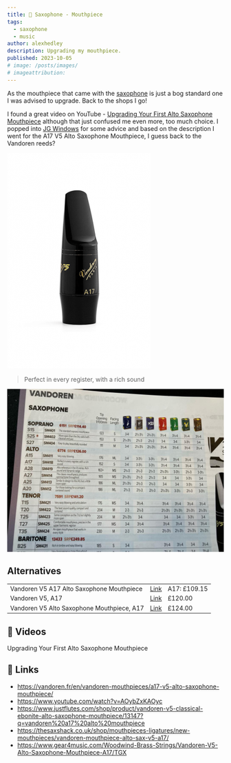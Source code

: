 ```yaml
---
title: 🎷 Saxophone - Mouthpiece
tags:
  - saxophone
  - music
author: alexhedley
description: Upgrading my mouthpiece.
published: 2023-10-05
# image: /posts/images/
# imageattribution:
---
```


<!-- 🎷 Saxophone - Mouthpiece -->

As the mouthpiece that came with the [saxophone](saxophone) is just a bog standard one I was advised to upgrade. Back to the shops I go!

I found a great video on YouTube - [Upgrading Your First Alto Saxophone Mouthpiece](https://www.youtube.com/watch?v=AOybZxKAOyc) although that just confused me even more, too much choice. I popped into [JG Windows](https://jgwindows.com/) for some advice and based on the description I went for the A17 V5 Alto Saxophone Mouthpiece, I guess back to the Vandoren reeds?

![A17 V5 ALTO SAXOPHONE MOUTHPIECE](images/saxophone/vandoren_a17_v5_alto_saxophone_mouthpiece.png "A17 V5 ALTO SAXOPHONE MOUTHPIECE")

> Perfect in every register, with a rich sound

![Vandoren Mouthpieces](images/saxophone/vandoren_mouthpieces.jpg "Vandoren Mouthpieces")

## Alternatives

| | | |
|-|-|-|
| Vandoren V5 A17 Alto Saxophone Mouthpiece | [Link](https://www.justflutes.com/shop/product/vandoren-v5-classical-ebonite-alto-saxophone-mouthpiece/13147?q=vandoren%20a17%20alto%20mouthpiece) | A17: £109.15 |
| Vandoren V5, A17 | [Link](https://thesaxshack.co.uk/shop/mouthpieces-ligatures/new-mouthpieces/vandoren-mouthpiece-alto-sax-v5-a17/) | £120.00 |
| Vandoren V5 Alto Saxophone Mouthpiece, A17 | [Link](https://www.gear4music.com/Woodwind-Brass-Strings/Vandoren-V5-Alto-Saxophone-Mouthpiece-A17/TGX) | £124.00 |

## 📼 Videos

Upgrading Your First Alto Saxophone Mouthpiece

<?# YouTube AOybZxKAOyc /?>

<!-- <iframe width="560" height="315" src="https://www.youtube.com/embed/AOybZxKAOyc" title="Upgrading Your First Alto Saxophone Mouthpiece" frameborder="0" allow="accelerometer; autoplay; clipboard-write; encrypted-media; gyroscope; picture-in-picture; web-share" allowfullscreen></iframe> -->

## 🔗 Links

- https://vandoren.fr/en/vandoren-mouthpieces/a17-v5-alto-saxophone-mouthpiece/
- https://www.youtube.com/watch?v=AOybZxKAOyc
- https://www.justflutes.com/shop/product/vandoren-v5-classical-ebonite-alto-saxophone-mouthpiece/13147?q=vandoren%20a17%20alto%20mouthpiece
- https://thesaxshack.co.uk/shop/mouthpieces-ligatures/new-mouthpieces/vandoren-mouthpiece-alto-sax-v5-a17/
- https://www.gear4music.com/Woodwind-Brass-Strings/Vandoren-V5-Alto-Saxophone-Mouthpiece-A17/TGX
